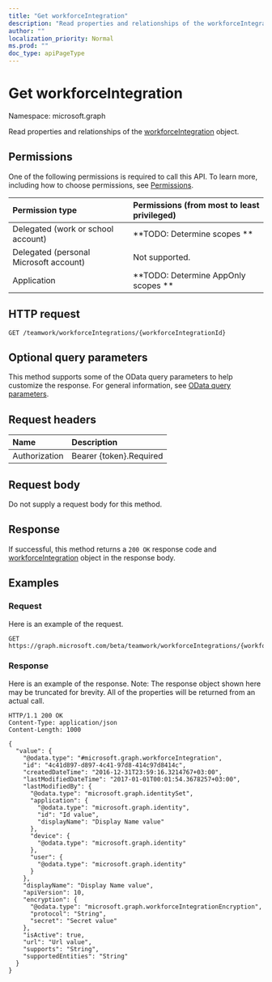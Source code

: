 ```yaml
---
title: "Get workforceIntegration"
description: "Read properties and relationships of the workforceIntegration object."
author: ""
localization_priority: Normal
ms.prod: ""
doc_type: apiPageType
---
```


# Get workforceIntegration

Namespace: microsoft.graph

Read properties and relationships of the [workforceIntegration](../resources/workforceintegration.md) object.

## Permissions
One of the following permissions is required to call this API. To learn more, including how to choose permissions, see [Permissions](/concepts/permissions-reference.md).

|Permission type|Permissions (from most to least privileged)|
|:---|:---|
|Delegated (work or school account)|**TODO: Determine scopes **|
|Delegated (personal Microsoft account)|Not supported.|
|Application|**TODO: Determine AppOnly scopes **|

## HTTP request
<!-- {
  "blockType": "ignored"
}
-->
``` http
GET /teamwork/workforceIntegrations/{workforceIntegrationId}
```

## Optional query parameters
This method supports some of the OData query parameters to help customize the response. For general information, see [OData query parameters](/graph/query-parameters).

## Request headers
|Name|Description|
|:---|:---|
|Authorization|Bearer {token}.Required|

## Request body
Do not supply a request body for this method.

## Response
If successful, this method returns a `200 OK` response code and [workforceIntegration](../resources/workforceintegration.md) object in the response body.

## Examples

### Request
Here is an example of the request.
<!-- {
  "blockType": "request",
  "name": "get_workforceintegration"
}
-->
``` http
GET https://graph.microsoft.com/beta/teamwork/workforceIntegrations/{workforceIntegrationId}
```

### Response
Here is an example of the response. Note: The response object shown here may be truncated for brevity. All of the properties will be returned from an actual call.
<!-- {
  "blockType": "response",
  "truncated": true,
  "@odata.type": "microsoft.graph.workforceIntegration"
}
-->
``` http
HTTP/1.1 200 OK
Content-Type: application/json
Content-Length: 1000

{
  "value": {
    "@odata.type": "#microsoft.graph.workforceIntegration",
    "id": "4c41d897-d897-4c41-97d8-414c97d8414c",
    "createdDateTime": "2016-12-31T23:59:16.3214767+03:00",
    "lastModifiedDateTime": "2017-01-01T00:01:54.3678257+03:00",
    "lastModifiedBy": {
      "@odata.type": "microsoft.graph.identitySet",
      "application": {
        "@odata.type": "microsoft.graph.identity",
        "id": "Id value",
        "displayName": "Display Name value"
      },
      "device": {
        "@odata.type": "microsoft.graph.identity"
      },
      "user": {
        "@odata.type": "microsoft.graph.identity"
      }
    },
    "displayName": "Display Name value",
    "apiVersion": 10,
    "encryption": {
      "@odata.type": "microsoft.graph.workforceIntegrationEncryption",
      "protocol": "String",
      "secret": "Secret value"
    },
    "isActive": true,
    "url": "Url value",
    "supports": "String",
    "supportedEntities": "String"
  }
}
```

